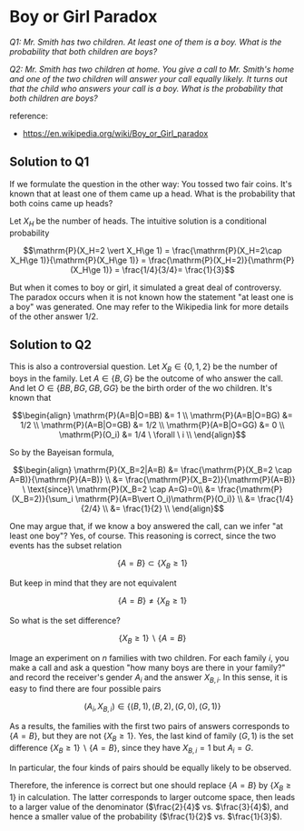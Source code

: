 # Boy or Girl Paradox

*Q1: Mr. Smith has two children. At least one of them is a boy. What is the probability that both children are boys?*

*Q2: Mr. Smith has two children at home. You give a call to Mr. Smith's home and one of the two children will answer your call equally likely. It turns out that the child who answers your call is a boy. What is the probability that both children are boys?*


reference:
  - https://en.wikipedia.org/wiki/Boy_or_Girl_paradox

## Solution to Q1

If we formulate the question in the other way: You tossed two fair coins. It's known that at least one of them came up a head. What is the probability that both coins came up heads?

Let $X_H$ be the number of heads. The intuitive solution is a conditional probability

$$\mathrm{P}(X_H=2  \vert X_H\ge 1) = \frac{\mathrm{P}(X_H=2\cap X_H\ge 1)}{\mathrm{P}(X_H\ge 1)} = \frac{\mathrm{P}(X_H=2)}{\mathrm{P}(X_H\ge 1)} = \frac{1/4}{3/4}= \frac{1}{3}$$


But when it comes to boy or girl, it simulated a great deal of controversy. The paradox occurs when it is not known how the statement "at least one is a boy" was generated. One may refer to the Wikipedia link for more details of the other answer $1/2$.



## Solution to Q2

This is also a controversial question. Let $X_B \in \{0,1,2\}$ be the number of boys in the family. Let $A \in \{B,G\}$ be the outcome of who answer the call. And let $O\in\{BB,BG,GB,GG\}$ be the birth order of the wo children. It's known that

$$\begin{align}
\mathrm{P}(A=B|O=BB) &= 1 \\
\mathrm{P}(A=B|O=BG) &= 1/2 \\
\mathrm{P}(A=B|O=GB) &= 1/2 \\
\mathrm{P}(A=B|O=GG) &= 0 \\
\mathrm{P}(O_i) &= 1/4 \ \forall \ i \\
\end{align}$$

So by the Bayeisan formula,


$$\begin{align}
\mathrm{P}(X_B=2|A=B) &= \frac{\mathrm{P}(X_B=2 \cap A=B)}{\mathrm{P}(A=B)} \\
 &= \frac{\mathrm{P}(X_B=2)}{\mathrm{P}(A=B)} \ \text{since}\  \mathrm{P}(X_B=2 \cap A=G)=0\\
&=  \frac{\mathrm{P}(X_B=2)}{\sum_i \mathrm{P}(A=B\vert O_i)\mathrm{P}(O_i)} \\
&= \frac{1/4}{2/4} \\
&= \frac{1}{2} \\
\end{align}$$

One may argue that, if we know a boy answered the call, can we infer "at least one boy"? Yes, of course. This reasoning is correct, since the two events has the subset relation

$$\{A=B\} \subset \{X_B\ge 1\}$$

But keep in mind that they are not equivalent

$$\{A=B\} \ne \{X_B\ge 1\}$$

So what is the set difference?

$$\{X_B\ge1\} \backslash \{A=B\}$$

Image an experiment on $n$ families with two children. For each family $i$, you make a call and ask a question "how many boys are there in your family?" and record the receiver's gender $A_i$ and the answer $X_{B,i}$. In this sense, it is easy to find there are four possible pairs

$$(A_i, X_{B,i}) \in \{(B,1), (B,2), (G,0), (G,1)\}$$

As a results, the families with the first two pairs of answers corresponds to $\{A=B\}$, but they are not $\{X_B \ge 1\}$. Yes, the last kind of family $(G, 1)$ is the set difference $\{X_B\ge1\} \backslash \{A=B\}$, since they have $X_{B,i}=1$ but $A_i=G$.

In particular, the four kinds of pairs should be equally likely to be observed.

Therefore, the inference is correct but one should replace $\{A=B\}$ by $\{X_B\ge 1\}$ in calculation. The latter corresponds to larger outcome space, then leads to a larger value of the denominator ($\frac{2}{4}$ vs. $\frac{3}{4}$), and hence a smaller value of the probability ($\frac{1}{2}$ vs. $\frac{1}{3}$).
